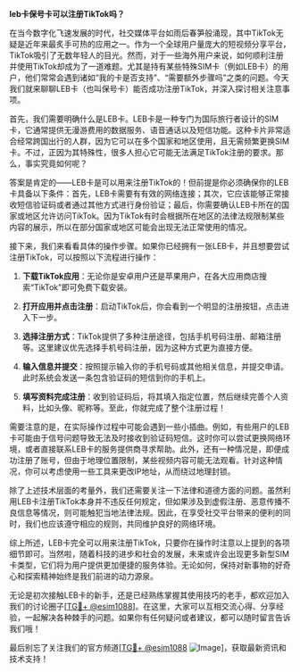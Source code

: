 **leb卡保号卡可以注册TikTok吗？**

在当今数字化飞速发展的时代，社交媒体平台如雨后春笋般涌现，其中TikTok无疑是近年来最炙手可热的应用之一。作为一个全球用户量庞大的短视频分享平台，TikTok吸引了无数年轻人的目光。然而，对于一些海外用户来说，如何顺利注册并使用TikTok却成为了一道难题。尤其是持有某些特殊SIM卡（例如LEB卡）的用户，他们常常会遇到诸如“我的卡是否支持”、“需要额外步骤吗”之类的问题。今天我们就来聊聊LEB卡（也叫保号卡）能否成功注册TikTok，并深入探讨相关注意事项。

首先，我们需要明确什么是LEB卡。LEB卡是一种专门为国际旅行者设计的SIM卡，它通常提供无漫游费用的数据服务、语音通话以及短信功能。这种卡片非常适合经常跨国出行的人群，因为它可以在多个国家和地区使用，且无需频繁更换SIM卡。不过，正因为其特殊性，很多人担心它可能无法满足TikTok注册的要求。那么，事实究竟如何呢？

答案是肯定的——LEB卡是可以用来注册TikTok的！但前提是你必须确保你的LEB卡具备以下条件：首先，LEB卡需要有有效的网络连接；其次，它应该能够正常接收短信验证码或者通过其他方式进行身份验证；最后，你需要确认LEB卡所在的国家或地区允许访问TikTok。因为TikTok有时会根据所在地区的法律法规限制某些内容的展示，所以在部分国家或地区可能会出现无法正常使用的情况。

接下来，我们来看看具体的操作步骤。如果你已经拥有一张LEB卡，并且想要尝试注册TikTok，可以按照以下流程进行操作：

1. **下载TikTok应用**：无论你是安卓用户还是苹果用户，在各大应用商店搜索“TikTok”即可免费下载安装。

2. **打开应用并点击注册**：启动TikTok后，你会看到一个明显的注册按钮，点击进入下一步。

3. **选择注册方式**：TikTok提供了多种注册途径，包括手机号码注册、邮箱注册等。这里建议优先选择手机号码注册，因为这种方式更为直接方便。

4. **输入信息并提交**：按照提示输入你的手机号码或其他相关信息，并提交申请。此时系统会发送一条包含验证码的短信到你的手机上。

5. **填写资料完成注册**：收到验证码后，将其填入指定位置，然后继续完善个人资料，比如头像、昵称等。至此，你就完成了整个注册过程！

需要注意的是，在实际操作过程中可能会遇到一些小插曲。例如，有些用户的LEB卡可能由于信号问题导致无法及时接收到验证码短信。这时你可以尝试更换网络环境，或者直接联系LEB卡的服务提供商寻求帮助。此外，还有一种情况是，即便成功注册了账号，但由于地理位置限制，某些视频内容可能无法观看。针对这种情况，你可以考虑使用一些工具来更改IP地址，从而绕过地理封锁。

除了上述技术层面的考量外，我们还需要关注一下法律和道德方面的问题。虽然利用LEB卡注册TikTok本身并不违反任何规定，但如果涉及到虚假注册、恶意传播不良信息等情况，则可能触犯当地法律法规。因此，在享受社交平台带来的便利的同时，我们也应该遵守相应的规则，共同维护良好的网络环境。

综上所述，LEB卡完全可以用来注册TikTok，只要你在操作时注意以上提到的各项细节即可。当然啦，随着科技的进步和社会的发展，未来或许会出现更多新型SIM卡类型，它们将为用户提供更加便捷的服务体验。无论如何，保持对新事物的好奇心和探索精神始终是我们前进的动力源泉。

无论是初次接触LEB卡的新手，还是已经熟练掌握其使用技巧的老手，都欢迎加入我们的讨论圈子[[TG💪+ @esim1088](https://t.me/s/esim1088)]。在这里，大家可以互相交流心得、分享经验，一起解决各种棘手的问题。如果你有任何疑问或者建议，都可以随时留言告诉我们哦！

最后别忘了关注我们的官方频道[[TG💪+ @esim1088](https://t.me/s/esim1088) ![Image](https://i.postimg.cc/4NQfJmqS/Snipaste-2025-05-13-00-14-12.png)]，获取最新资讯和技术支持！